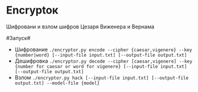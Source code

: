 # Encryptoк
Шифровани и взлом шифров Цезаря Виженера и Вернама  

#Запуск#
* Шифрование ```./encryptor.py encode --cipher {caesar,vigenere} --key {number|word} [--input-file input.txt] [--output-file output.txt]```  
* Дешифровка ```./encryptor.py decode --cipher [caesar,vigenere] --key {number for caesar or word for vigenere} [--input-file input.txt] [--output-file output.txt]```
* Взлом ```./encryptor.py hack [--input-file input.txt] [--output-file output.txt] --model-file {model}```
